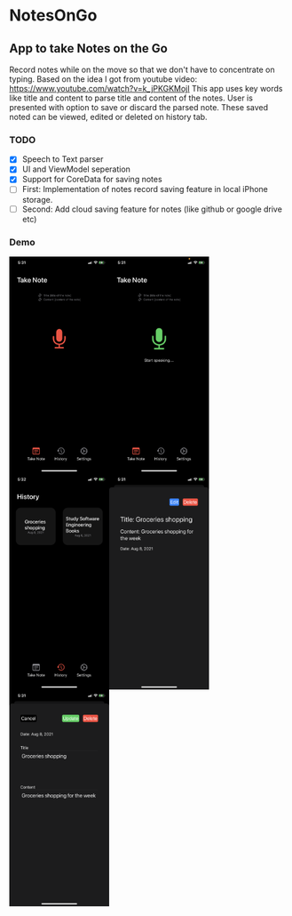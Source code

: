 # NotesOnGo

## App to take Notes on the Go
Record notes while on the move so that we don't have to concentrate on typing.
Based on the idea I got from youtube video: https://www.youtube.com/watch?v=k_jPKGKMojI
This app uses key words like title and content to parse title and content of the notes. User is 
presented with option to save or discard the parsed note. These saved noted can be viewed, edited or deleted on history tab.

### TODO
- [x] Speech to Text parser
- [x] UI and ViewModel seperation
- [x] Support for CoreData for saving notes
- [ ] First: Implementation of notes record saving feature in local iPhone storage.
- [ ] Second: Add cloud saving feature for notes (like github or google drive etc)

### Demo
<img src="https://github.com/ghmanoj/NotesOnGo/blob/74a64c8d0f61991bee670d943145d4d5153719b3/demo/1.PNG" width=180 align=left>
<img src="https://github.com/ghmanoj/NotesOnGo/blob/74a64c8d0f61991bee670d943145d4d5153719b3/demo/1_1.PNG" width=180 align=left>
<img src="https://github.com/ghmanoj/NotesOnGo/blob/74a64c8d0f61991bee670d943145d4d5153719b3/demo/2.PNG" width=180 align=left>
<img src="https://github.com/ghmanoj/NotesOnGo/blob/74a64c8d0f61991bee670d943145d4d5153719b3/demo/2_1.PNG" width=180 align=left>
<img src="https://github.com/ghmanoj/NotesOnGo/blob/74a64c8d0f61991bee670d943145d4d5153719b3/demo/2_2.PNG" width=180 align=left>


